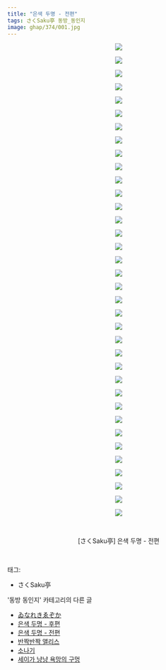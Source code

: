 ```yaml
---
title: "은색 두명 - 전편"
tags: さくSaku亭 동방_동인지
image: ghap/374/001.jpg
---
```

<div class="article">
<p style="text-align: center; clear: none; float: none;"><img src="{{ site.nasurl }}/ghap/374/001.jpg"/></p>
<p style="text-align: center; clear: none; float: none;"><img src="{{ site.nasurl }}/ghap/374/002.jpg"/></p>
<p style="text-align: center; clear: none; float: none;"><img src="{{ site.nasurl }}/ghap/374/003.jpg"/></p>
<p style="text-align: center; clear: none; float: none;"><img src="{{ site.nasurl }}/ghap/374/004.jpg"/></p>
<p style="text-align: center; clear: none; float: none;"><img src="{{ site.nasurl }}/ghap/374/005.jpg"/></p>
<p style="text-align: center; clear: none; float: none;"><img src="{{ site.nasurl }}/ghap/374/006.jpg"/></p>
<p style="text-align: center; clear: none; float: none;"><img src="{{ site.nasurl }}/ghap/374/007.jpg"/></p>
<p style="text-align: center; clear: none; float: none;"><img src="{{ site.nasurl }}/ghap/374/008.jpg"/></p>
<p style="text-align: center; clear: none; float: none;"><img src="{{ site.nasurl }}/ghap/374/009.jpg"/></p>
<p style="text-align: center; clear: none; float: none;"><img src="{{ site.nasurl }}/ghap/374/010.jpg"/></p>
<p style="text-align: center; clear: none; float: none;"><img src="{{ site.nasurl }}/ghap/374/011.jpg"/></p>
<p style="text-align: center; clear: none; float: none;"><img src="{{ site.nasurl }}/ghap/374/012.jpg"/></p>
<p style="text-align: center; clear: none; float: none;"><img src="{{ site.nasurl }}/ghap/374/013.jpg"/></p>
<p style="text-align: center; clear: none; float: none;"><img src="{{ site.nasurl }}/ghap/374/014.jpg"/></p>
<p style="text-align: center; clear: none; float: none;"><img src="{{ site.nasurl }}/ghap/374/015.jpg"/></p>
<p style="text-align: center; clear: none; float: none;"><img src="{{ site.nasurl }}/ghap/374/016.jpg"/></p>
<p style="text-align: center; clear: none; float: none;"><img src="{{ site.nasurl }}/ghap/374/017.jpg"/></p>
<p style="text-align: center; clear: none; float: none;"><img src="{{ site.nasurl }}/ghap/374/018.jpg"/></p>
<p style="text-align: center; clear: none; float: none;"><img src="{{ site.nasurl }}/ghap/374/019.jpg"/></p>
<p style="text-align: center; clear: none; float: none;"><img src="{{ site.nasurl }}/ghap/374/020.jpg"/></p>
<p style="text-align: center; clear: none; float: none;"><img src="{{ site.nasurl }}/ghap/374/021.jpg"/></p>
<p style="text-align: center; clear: none; float: none;"><img src="{{ site.nasurl }}/ghap/374/022.jpg"/></p>
<p style="text-align: center; clear: none; float: none;"><img src="{{ site.nasurl }}/ghap/374/023.jpg"/></p>
<p style="text-align: center; clear: none; float: none;"><img src="{{ site.nasurl }}/ghap/374/024.jpg"/></p>
<p style="text-align: center; clear: none; float: none;"><img src="{{ site.nasurl }}/ghap/374/025.jpg"/></p>
<p style="text-align: center; clear: none; float: none;"><img src="{{ site.nasurl }}/ghap/374/026.jpg"/></p>
<p style="text-align: center; clear: none; float: none;"><img src="{{ site.nasurl }}/ghap/374/027.jpg"/></p>
<p style="text-align: center; clear: none; float: none;"><img src="{{ site.nasurl }}/ghap/374/028.jpg"/></p>
<p style="text-align: center; clear: none; float: none;"><img src="{{ site.nasurl }}/ghap/374/029.jpg"/></p>
<p style="text-align: center; clear: none; float: none;"><img src="{{ site.nasurl }}/ghap/374/030.jpg"/></p>
<p style="text-align: center; clear: none; float: none;"><img src="{{ site.nasurl }}/ghap/374/031.jpg"/></p>
<p style="text-align: center; clear: none; float: none;"><img src="{{ site.nasurl }}/ghap/374/032.jpg"/></p>
<p style="text-align: center; clear: none; float: none;"><img src="{{ site.nasurl }}/ghap/374/033.jpg"/></p>
<p style="text-align: center; clear: none; float: none;"><img src="{{ site.nasurl }}/ghap/374/034.jpg"/></p>
<p style="text-align: center; clear: none; float: none;"><img src="{{ site.nasurl }}/ghap/374/035.jpg"/></p>
<p style="text-align: center; clear: none; float: none;"><img src="{{ site.nasurl }}/ghap/374/036.jpg"/></p>
<p style="text-align: center; clear: none; float: none;"><br/></p>
<p style="text-align: center; clear: none; float: none;">[さくSaku亭] 은색 두명 - 전편</p>
<p><br/></p>
</div><div class="tagTrail">
<p>태그: </p>
<ul>
<li>さくSaku亭</li>
</ul>
</div><div class="another">
<p>'동방 동인지' 카테고리의 다른 글</p>
<ul>
<li><a href="/2016-06-20-ghap_376">ゐなれきゑぞか</a></li>
<li><a href="/2016-06-20-ghap_375">은색 두명 - 후편</a></li>
<li><a href="/2016-06-20-ghap_374">은색 두명 - 전편</a></li>
<li><a href="/2016-06-20-ghap_373">반짝반짝 앨리스</a></li>
<li><a href="/2016-06-20-ghap_372">소나기</a></li>
<li><a href="/2016-06-20-ghap_371">세이가 냥냥 욕망의 구멍</a></li>
</ul>
</div><div class="cb_module cb_fluid">
<div class="cb_wrt cb_profile">
</div><!-- commentList close -->
</div>
